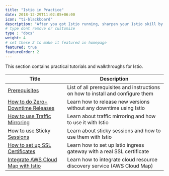 ```yaml
---
title: "Istio in Practice"
date: 2018-12-29T11:02:05+06:00
icon: "ti-blackboard"
description: "After you got Istio running, sharpen your Istio skill by following these tutorials."
# type dont remove or customize
type : "docs"
weight: 4
# set these 2 to make it featured in homepage
featured: true
featureOrder: 2
---
```


This section contains practical tutorials and walkthroughs for Istio.


| Title | Description |
| --- | --- |
| [Prerequisites](/istio-in-practice/prerequisites) | List of all prerequisites and instructions on how to install and configure them |
| [How to do Zero-Downtime Releases](/istio-in-practice/zero-downtime-releases) | Learn how to release new versions without any downtime using Istio |
| [How to use Traffic Mirroring](/istio-in-practice/traffic-mirroring) | Learn about traffic mirroring and how to use it with Istio |
| [How to use Sticky Sessions](/istio-in-practice/sticky-sessions) | Learn about sticky sessions and how to use them with Istio |
| [How to set up SSL Certificates](/istio-in-practice/setting-up-ssl-certs) | Learn how to set up Istio ingress gateway with a real SSL certificate |
| [Integrate AWS Cloud Map with Istio](/istio-in-practice/aws-cloudmap-integration) | Learn how to integrate cloud resource discovery service (AWS Cloud Map) |